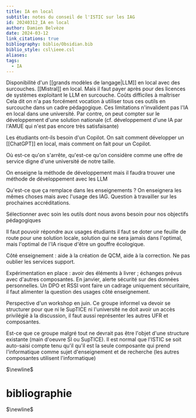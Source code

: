 ```yaml
---
title: IA en local
subtitle: notes du conseil de l'ISTIC sur les IAG
id: 20240312_IA en local
author: Damien Belvèze
date: 2024-03-12
link_citations: true
bibliography: biblio/Obsidian.bib
biblio_style: csl\ieee.csl
aliases: 
tags:
  - IA
---
```

Disponibilité d'un [[grands modèles de langage|LLM]] en local avec des surcouches. 
[[Mistral]] en local. 
Mais il faut payer après pour des licences de systèmes exploitant le LLM en surcouche. Coûts difficiles à maîtriser
Cela dit on n'a pas forcément vocation à utiliser tous ces outils en surcouche dans un cadre pédagogique. 
Ces limitations n'invalident pas l'IA en local dans une université.  Par contre, on peut compter sur le développement d'une solution nationale (cf. développement d'une IA par l'AMUE qui n'est pas encore très satisfaisante)

Les étudiants ont-ils besoin d'un Copilot. On sait comment développer un [[ChatGPT]] en local, mais comment on fait pour un Copilot.

Où est-ce qu'on s'arrête, qu'est-ce qu'on considère comme une offre de service digne d'une université de notre taille. 

On enseigne la méthode de développement mais il faudra trouver une méthode de développement avec les LLM

Qu'est-ce que ça remplace dans les enseignements ? On enseignera les mêmes choses mais avec l'usage des IAG. Question à travailler sur les prochaines accréditations. 

Sélectionner avec soin les outils dont nous avons besoin pour nos objectifs pédagogiques

Il faut pouvoir répondre aux usages étudiants
il faut se doter une feuille de route pour une solution locale, solution qui ne sera jamais dans l'optimal, mais l'optimal de l'IA risque d'être un gouffre écologique. 

Côté enseignement : aide à la création de QCM, aide à la correction. Ne pas oublier les services support. 

Expérimentation en place : avoir des éléments à livrer ; échanges prévus avec d'autres composantes. 
En janvier, alerte sécurité sur des données personnelles. Un DPO et RSSI vont faire un cadrage uniquement sécuritaire, il faut alimenter la question des usages côté enseignement.

Perspective d'un workshop en juin. 
Ce groupe informel va devoir se structurer pour que ni le SupTICE ni l'université ne doit avoir un accès privilégié à la discussion, il faut aussi représenter les autres UFR et composantes. 

Est-ce que ce groupe malgré tout ne devrait pas être l'objet d'une structure existante (main d'oeuvre SI ou SupTICE). Il est normal que l'ISTIC se soit auto-saisi compte tenu qu'il qu'il est la seule composante qui prend l'informatique comme sujet d'enseignement et de recherche (les autres composantes utilisent l'informatique)



$\newline$
# bibliographie
$\newline$






